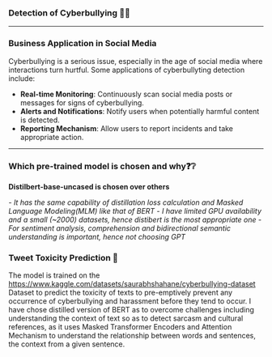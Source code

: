 ### Detection of Cyberbullying 🤬😠
___

### Business Application in Social Media
Cyberbullying is a serious issue, especially in the age of social media where interactions turn hurtful. Some applications of cyberbullyting detection include:

- **Real-time Monitoring**: Continuously scan social media posts or messages for signs of cyberbullying.
- **Alerts and Notifications**: Notify users when potentially harmful content is detected.
- **Reporting Mechanism**: Allow users to report incidents and take appropriate action.
___

### Which pre-trained model is chosen and why❓❔

**Distilbert-base-uncased is chosen over others**

*- It has the same capability of distillation loss calculation and Masked Language Modeling(MLM) like that of BERT*
*- I have limited GPU availability and a small (~2000) datasets, hence distibert is the most appropriate one*
*- For sentiment analysis, comprehension and bidirectional semantic understanding is important, hence not choosing GPT*

### Tweet Toxicity Prediction 💬
The model is trained on the https://www.kaggle.com/datasets/saurabhshahane/cyberbullying-dataset Dataset to predict the toxicity of texts to pre-emptively prevent any occurrence of cyberbullying and harassment before they tend to occur. I have chose distilled version of BERT as to overcome challenges including understanding the context of text so as to detect sarcasm and cultural references, as it uses Masked Transformer Encoders and Attention Mechanism to understand the relationship between words and sentences, the context from a given sentence.

### 
